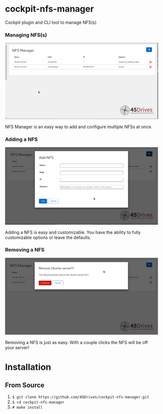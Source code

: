 # cockpit-nfs-manager
Cockpit plugin and CLI tool to manage NFS(s)

### Managing NFS(s)
![Main Page](img/main_page.png)

NFS Manager is an easy way to add and configure multiple NFSs at once.

### Adding a NFS
![Adding A NFS](img/add_menu.png)

Adding a NFS is easy and customizable. You have the ability to fully customizable options or leave the defaults.

### Removing a NFS
![Removing a NFS](img/remove_menu.png)

Removing a NFS is just as easy. With a couple clicks the NFS will be off your server!

# Installation

## From Source
1. `$ git clone https://github.com/45Drives/cockpit-nfs-manager.git`
1. `$ cd cockpit-nfs-manager`
1. `# make install`